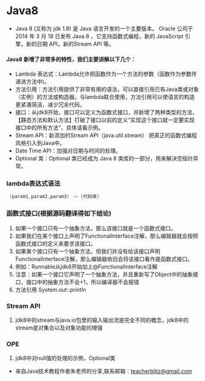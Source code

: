 # Java8

- Java 8 (又称为 jdk 1.8) 是 Java 语言开发的一个主要版本。 Oracle 公司于 2014 年 3 月 18 日发布 Java 8 ，它支持函数式编程，新的 JavaScript 引擎，新的日期 API，新的Stream API 等。
#### Java8 新增了非常多的特性，我们主要讲解以下几个：
- Lambda 表达式：Lambda允许把函数作为一个方法的参数（函数作为参数传递进方法中)。
- 方法引用：方法引用提供了非常有用的语法，可以直接引用已有Java类或对象（实例）的方法或构造器。与lambda联合使用，方法引用可以使语言的构造更紧凑简洁，减少冗余代码。
- 接口：从jdk8开始，接口可以定义为函数式接口，并新增了两种类型的方法，【静态方法和默认方法】打破了接口以前的定义“实现这个接口就一定要实现接口中的所有方法”，具体请看示例。
- Stream API：新添加的Stream API（java.util.stream） 把真正的函数式编程风格引入到Java中。
- Date Time API：加强对日期与时间的处理。
- Optional 类：Optional 类已经成为 Java 8 类库的一部分，用来解决空指针异常。
### lambda表达式语法
``` java
 (param1,param2,param3) -> {代码体}
```

### 函数式接口(根据源码翻译得如下结论)
1. 如果一个接口只有一个抽象方法，那么该接口就是一个函数式接口。
2. 如果我们在某个接口上声明了FunctionalInterface注解，那么编辑器就会按照函数式接口的定义来要求该接口。
3. 如果某个接口只有一个抽象方法，但我们并没有给该接口声明FunctionalInterface注解，那么编辑器依旧会将该接口看作是函数式接口。
4. 例如：Runnable从jdk8开始加上@FunctionalInterface注解
5. 注意：如果一个接口它声明了一个抽象方法，并且重新写了Object中的抽象接口，接口中的抽象方法不会+1，所以编译器不会报错
6. 方法引用 System.out::println

### Stream API
1. jdk8中的stream与java.io包里的输入输出流是完全不同的概念，jdk8中的stream是对集合以及对象功能的增强

### OPE
1. jdk8中对null值的处理的示例，Optional类



- 来自Java技术教程作者朱老师的分享,联系邮箱：teacherblitz@gmail.com
